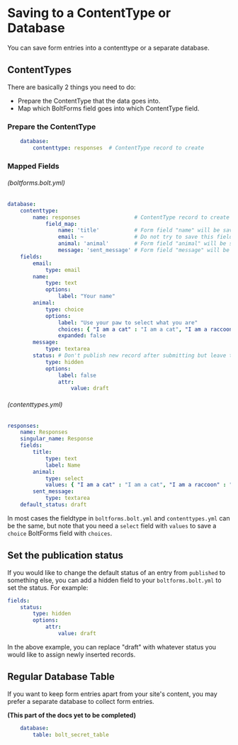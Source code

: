 Saving to a ContentType or Database
==============
You can save form entries into a contenttype or a separate database.

## ContentTypes

There are basically 2 things you need to do:

- Prepare the ContentType that the data goes into.
- Map which BoltForms field goes into which ContentType field.

### Prepare the ContentType

```yaml
    database:
        contenttype: responses  # ContentType record to create
```

### Mapped Fields

###### (boltforms.bolt.yml)

```yaml
database:
    contenttype:
        name: responses                 # ContentType record to create
            field_map:
                name: 'title'           # Form field "name" will be saved to the ContentType field "title"
                email: ~                # Do not try to save this field to the ContentType
                animal: 'animal'        # Form field "animal" will be saved to the ContentType field "animal"
                message: 'sent_message' # Form field "message" will be saved to the ContentType field "sent_message"
    fields:
        email:
            type: email
        name:
            type: text
            options:
                label: "Your name"
        animal:
            type: choice
            options:
                label: "Use your paw to select what you are"
                choices: { "I am a cat" : "I am a cat", "I am a raccoon" : "I am a raccoon", "I am a Koala" : "I am a Koala" }
                expanded: false
        message:
            type: textarea
        status: # Don't publish new record after submitting but leave that to the editor
            type: hidden
            options:
                label: false
                attr:
                    value: draft
```

###### (contenttypes.yml)

```yaml
responses:
    name: Responses
    singular_name: Response
    fields:
        title:
            type: text
            label: Name
        animal:
            type: select
            values: { "I am a cat" : "I am a cat", "I am a raccoon" : "I am a raccoon", "I am a Koala" : "I am a Koala" }
        sent_message:
            type: textarea
    default_status: draft
```


In most cases the fieldtype in `boltforms.bolt.yml` and `contenttypes.yml` can be the same, but note that you need a `select` field with `values` to save a `choice` BoltForms field with `choices`.

## Set the publication status

If you would like to change the default status of an entry from `published` to something else, you can add a hidden field to your `boltforms.bolt.yml` to set the status. For example: 


```yaml
fields:
    status:
        type: hidden
        options:
            attr:
                value: draft
```

In the above example, you can replace "draft" with whatever status you would like to assign newly inserted records.


## Regular Database Table

If you want to keep form entries apart from your site's content, you may prefer a separate database to collect form entries.

**(This part of the docs yet to be completed)**

```yaml
    database:
        table: bolt_secret_table
```
